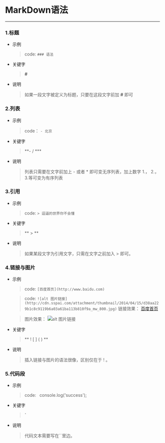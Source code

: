 # MarkDown语法

***

### 1.标题
- 示例
    > code: `### 语法`
- 关键字 
    > **#**
- 说明
    > 如果一段文字被定义为标题，只要在这段文字前加 **#** 即可 
### 2.列表
- 示例
   > code： `- 北京`
- 关键字
   > **- / ***
- 说明
   > 列表只需要在文字前加上 - 或者 * 即可变无序列表，加上数字 1.，        2.，3.等可变为有序列表
### 3.引用
- 示例
   > code: `> 逗逼的世界你不会懂`
- 关键字 
   > ** > **
- 说明
   > 如果某段文字为引用文字，只需在文字之前加入 > 即可。
### 4.链接与图片
- 示例 
   > code: `[百度首页](http://www.baidu.com) `

   > code: `![alt 图片链接](http://cdn.sspai.com/attachment/thumbnail/2014/04/15/d38aa229b1c8c9119b6a03a61ba113b810f9a_mw_800.jpg)`
   > 链接效果： [百度首页](http://www.baidu.com)
    
   > 图片效果： ![alt 图片链接](http://cdn.sspai.com/attachment/thumbnail/2014/04/15/d38aa229b1c8c9119b6a03a61ba113b810f9a_mw_800.jpg)

- 关键字 
   > ** ! [ ] ( ) **
- 说明
   > 插入链接与图片的语法很像，区别仅在于 ! 。
### 5.代码段
- 示例
   > code: ` `console.log('success');` ` 
- 关键字
   > **`**
- 说明
   > 代码文本需要写在``里边。



